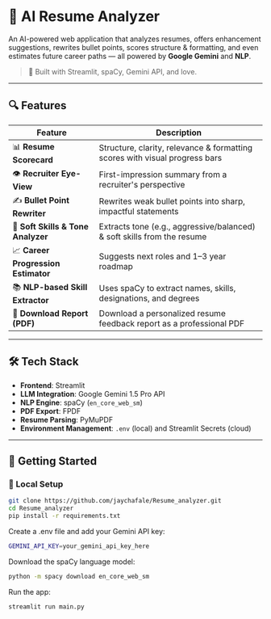 # 💼 AI Resume Analyzer

An AI-powered web application that analyzes resumes, offers enhancement suggestions, rewrites bullet points, scores structure & formatting, and even estimates future career paths — all powered by **Google Gemini** and **NLP**.

> 🚀 Built with Streamlit, spaCy, Gemini API, and love.

---

## 🔍 Features

| Feature                             | Description                                                                 |
|------------------------------------|-----------------------------------------------------------------------------|
| 📊 **Resume Scorecard**            | Structure, clarity, relevance & formatting scores with visual progress bars |
| 👁 **Recruiter Eye-View**          | First-impression summary from a recruiter's perspective                     |
| ✍️ **Bullet Point Rewriter**       | Rewrites weak bullet points into sharp, impactful statements                |
| 🧠 **Soft Skills & Tone Analyzer** | Extracts tone (e.g., aggressive/balanced) & soft skills from the resume     |
| 📈 **Career Progression Estimator**| Suggests next roles and 1–3 year roadmap                                    |
| 📚 **NLP-based Skill Extractor**   | Uses spaCy to extract names, skills, designations, and degrees              |
| 📄 **Download Report (PDF)**       | Download a personalized resume feedback report as a professional PDF        |

---

## 🛠 Tech Stack

- **Frontend**: Streamlit
- **LLM Integration**: Google Gemini 1.5 Pro API
- **NLP Engine**: spaCy (`en_core_web_sm`)
- **PDF Export**: FPDF
- **Resume Parsing**: PyMuPDF
- **Environment Management**: `.env` (local) and Streamlit Secrets (cloud)

---

## 🚀 Getting Started

### 🧪 Local Setup

```bash
git clone https://github.com/jaychafale/Resume_analyzer.git
cd Resume_analyzer
pip install -r requirements.txt
```

Create a .env file and add your Gemini API key:
```bash
GEMINI_API_KEY=your_gemini_api_key_here
```

Download the spaCy language model:
```bash
python -m spacy download en_core_web_sm
```

Run the app:
```bash
streamlit run main.py
```
